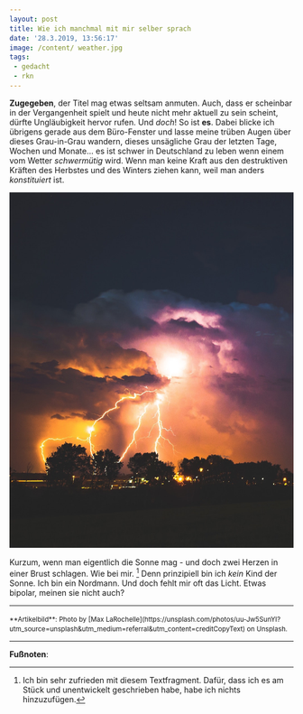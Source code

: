 ```yaml
---
layout: post
title: Wie ich manchmal mit mir selber sprach
date: '28.3.2019, 13:56:17'
image: /content/ weather.jpg
tags:
 - gedacht
 - rkn
---
```


**Zugegeben**, der Titel mag etwas seltsam anmuten. Auch, dass er scheinbar in der Vergangenheit spielt und heute nicht mehr aktuell zu sein scheint, dürfte Ungläubigkeit hervor rufen. Und *doch*! So ist **es**. Dabei blicke ich übrigens gerade aus dem Büro-Fenster und lasse meine trüben Augen über dieses Grau-in-Grau wandern, dieses unsägliche Grau der letzten Tage, Wochen und Monate... es ist schwer in Deutschland zu leben wenn einem vom Wetter *schwermütig* wird. Wenn man keine Kraft aus den destruktiven Kräften des Herbstes und des Winters ziehen kann, weil man anders *konstituiert* ist.

![The Weather Is Fine](/content/images/weather.jpg)

Kurzum, wenn man eigentlich die Sonne mag - und doch zwei Herzen in einer Brust schlagen. Wie bei mir. [^1] Denn prinzipiell bin ich *kein* Kind der Sonne. Ich bin ein Nordmann. Und doch fehlt mir oft das Licht. Etwas bipolar, meinen sie nicht auch?

---

<small>
**Artikelbild**: Photo by [Max LaRochelle](https://unsplash.com/photos/uu-Jw5SunYI?utm_source=unsplash&utm_medium=referral&utm_content=creditCopyText) on Unsplash.
</small>

---

**Fußnoten**:

[^1]: Ich bin sehr zufrieden mit diesem Textfragment. Dafür, dass ich es am Stück und unentwickelt geschrieben habe, habe ich nichts hinzuzufügen.
